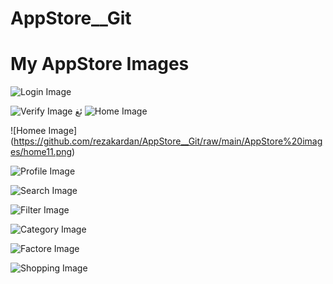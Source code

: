 # AppStore__Git

# My AppStore Images


![Login Image](https://github.com/rezakardan/AppStore__Git/raw/main/AppStore%20images/logins.png)

![Verify Image](https://github.com/rezakardan/AppStore__Git/raw/main/AppStore%20images/verifys.png)
ئغ
![Home Image](https://github.com/rezakardan/AppStore__Git/raw/main/AppStore%20images/homes.png)



![Homee Image] (https://github.com/rezakardan/AppStore__Git/raw/main/AppStore%20images/home11.png)


![Profile Image](https://github.com/rezakardan/AppStore__Git/raw/main/AppStore%20images/profiles.png)




![Search Image](https://github.com/rezakardan/AppStore__Git/raw/main/AppStore%20images/searches.png)



![Filter Image](https://github.com/rezakardan/AppStore__Git/raw/main/AppStore%20images/filters.png)


![Category Image](https://github.com/rezakardan/AppStore__Git/raw/main/AppStore%20images/categories.png)




![Factore Image](https://github.com/rezakardan/AppStore__Git/raw/main/AppStore%20images/factories.png)


![Shopping Image](https://github.com/rezakardan/AppStore__Git/raw/main/AppStore%20images/shoppingss.png)

